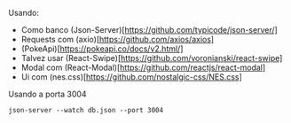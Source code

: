 Usando:
* Como banco (Json-Server)[https://github.com/typicode/json-server/]
* Requests com (axio)[https://github.com/axios/axios]
* (PokeApi)[https://pokeapi.co/docs/v2.html/]
* Talvez usar (React-Swipe)[https://github.com/voronianski/react-swipe]
* Modal com (React-Modal)[https://github.com/reactjs/react-modal]
* Ui com (nes.css)[https://github.com/nostalgic-css/NES.css]

Usando a porta 3004
```
json-server --watch db.json --port 3004
```
